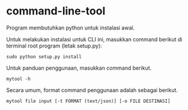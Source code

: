 # command-line-tool
Program membutuhkan python untuk instalasi awal.

Untuk melakukan instalasi untuk CLI ini, masukkan command berikut di terminal root program (letak setup.py):

`sudo python setup.py install`

Untuk panduan penggunaan, masukkan command berikut.

`mytool -h`

Secara umum, format command penggunaan adalah sebagai berikut.

`mytool file input [-t FORMAT (text/json)] [-o FILE DESTINASI]`